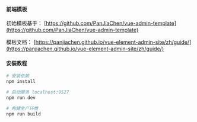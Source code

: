 

#### 前端模板

初始模板基于： [https://github.com/PanJiaChen/vue-admin-template](https://github.com/PanJiaChen/vue-admin-template)

模板文档： [https://panjiachen.github.io/vue-element-admin-site/zh/guide/](https://panjiachen.github.io/vue-element-admin-site/zh/guide/)



#### 安装教程

``` bash
# 安装依赖
npm install

# 启动服务 localhost:9527
npm run dev

# 构建生产环境
npm run build
```

